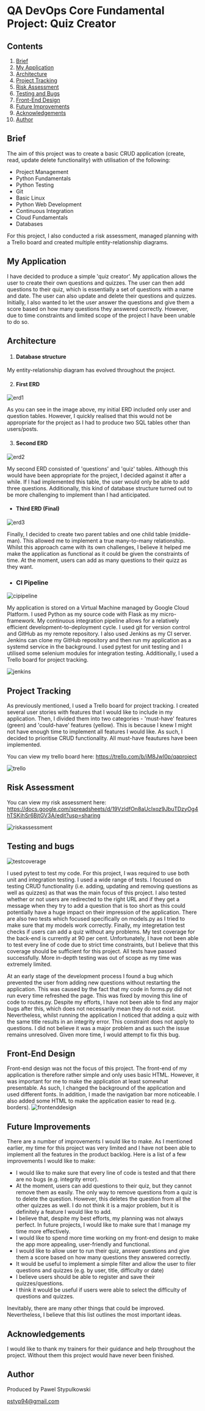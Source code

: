 # QA DevOps Core Fundamental Project: Quiz Creator


## Contents
1. [Brief](#brief)
2. [My Application](#my-application)
3. [Architecture](#architecture)
4. [Project Tracking](#project-tracking)
5. [Risk Assessment](#risk-assessment)
6. [Testing and Bugs](#testing-and-bugs)
7. [Front-End Design](#front-end-design)
8. [Future Improvements](#future-improvements)
9. [Acknowledgements](#acknowledgements)
10. [Author](#author)



## Brief
The aim of this project was to create a basic CRUD application (create, read, update delete functionality) with utilisation of the following:
* Project Management
* Python Fundamentals
* Python Testing
* Git
* Basic Linux
* Python Web Development
* Continuous Integration
* Cloud Fundamentals
* Databases

For this project, I also conducted a risk assessment, managed planning with a Trello board and created multiple entity-relationship diagrams.  

## My Application

I have decided to produce a simple 'quiz creator'. My application allows the user to create their own questions and quizzes. The user can then add questions to their quiz, which is essentially a set of questions with a name and date. The user can also update and delete their questions and quizzes. Initially, I also wanted to let the user answer the questions and give them a score based on how many questions they answered correctly. However, due to time constraints and limited scope of the project I have been unable to do so. 

## Architecture

1. #### Database structure

My entity-relationship diagram has evolved throughout the project. 

2. #### First ERD

![erd1](https://github.com/pstyp/images/blob/master/Erd1.png)

As you can see in the image above, my initial ERD included only user and question tables. However, I quickly realised that this would not be appropriate for the project as I had to produce two SQL tables other than users/posts. 

3. #### Second ERD

![erd2](https://github.com/pstyp/images/blob/master/Erd2.png)

My second ERD consisted of 'questions' and 'quiz' tables. Although this would have been appropriate for the project, I decided against it after a while. If I had implemented this table, the user would only be able to add three questions. Additionally, this kind of database structure turned out to be more challenging to implement than I had anticipated. 

* #### Third ERD (Final)

![erd3](https://github.com/pstyp/images/blob/master/Erd3.png)

Finally, I decided to create two parent tables and one child table (middle-man). This allowed me to implement a true many-to-many relationship. Whilst this approach came with its own challenges, I believe it helped me make the application as functional as it could be given the constraints of time. At the moment, users can add as many questions to their quizz as they want. 

* ### CI Pipeline

![cipipeline](https://github.com/pstyp/images/blob/master/CI%20pipeline.png)

My application is stored on a Virtual Machine managed by Google Cloud Platform. I used Python as my source code with Flask as my micro-framework. My continuous integration pipeline allows for a relatively efficient development-to-deployment cycle. I used git for version control and GitHub as my remote repository. I also used Jenkins as my CI server. Jenkins can clone my GitHub repository and then run my application as a systemd service in the background. I used pytest for unit testing and I utilised some selenium modules for integration testing. Additionally, I used a Trello board for project tracking.

![jenkins](https://github.com/pstyp/images/blob/master/jenkins.png)

## Project Tracking

As previously mentioned, I used a Trello board for project tracking. I created several user stories with features that I would like to include in my application. Then, I divided them into two categories - 'must-have' features (green) and 'could-have' features (yellow). This is because I knew I might not have enough time to implement all features I would like. As such, I decided to prioritise CRUD functionality. All must-have feautures have been implemented. 

You can view my trello board here: https://trello.com/b/iM8JwI0p/qaproject

![trello](https://github.com/pstyp/images/blob/master/Trello.png)

## Risk Assessment

You can view my risk assessment here: https://docs.google.com/spreadsheets/d/19VzldfOn8aUcIxoz9JbuTDzyOg4hTSKihSr6BjtGV3A/edit?usp=sharing

![riskassessment](https://github.com/pstyp/images/blob/master/Risk_assessment.png)


## Testing and bugs

![testcoverage](https://github.com/pstyp/images/blob/master/test_coverage.png)

I used pytest to test my code. For this project, I was required to use both unit and integration testing. I used a wide range of tests. I focused on testing CRUD functionality (i.e. adding, updating and removing questions as well as quizzes) as that was the main focus of this project. I also tested whether or not users are redirected to the right URL and if they get a message when they try to add a question that is too short as this could potentially have a huge impact on their impression of the application. There are also two tests which focused specifically on models.py as I tried to make sure that my models work correctly. Finally, my integretation test checks if users can add a quiz without any problems. My test coverage for the back-end is currently at 90 per cent. Unfortunately, I have not been able to test every line of code due to strict time constraints, but I believe that this coverage should be sufficient for this project. All tests have passed successfully. More in-depth testing was out of scope as my time was extremely limited. 

At an early stage of the development process I found a bug which prevented the user from adding new questions without restarting the application. This was caused by the fact that my code in forms.py did not run every time refreshed the page. This was fixed by moving this line of code to routes.py. Despite my efforts, I have not been able to find any major bugs after this, which does not necessarily mean they do not exist. Nevertheless, whilst running the application I noticed that adding a quiz with the same title results in an integrity error. This constraint does not apply to questions. I did not believe it was a major problem and as such the issue remains unresolved. Given more time, I would attempt to fix this bug. 

## Front-End Design

Front-end design was not the focus of this project. The front-end of my application is therefore rather simple and only uses basic HTML. However, it was important for me to make the application at least somewhat presentable. As such, I changed the background of the application and used different fonts. In addition, I made the navigation bar more noticeable. I also added some HTML to make the application easier to read (e.g. borders). 
![frontenddesign](https://github.com/pstyp/images/blob/master/frontend.png)

## Future Improvements

There are a number of improvements I would like to make. As I mentioned earlier, my time for this project was very limited and I have not been able to implement all the features in the product backlog. Here is a list of a few improvements I would like to make:
* I would like to make sure that every line of code is tested and that there are no bugs (e.g. integrity error).
* At the moment, users can add questions to their quiz, but they cannot remove them as easily. The only way to remove questions from a quiz is to delete the question. However, this deletes the question from all the other quizzes as well. I do not think it is a major problem, but it is definitely a feature I would like to add.
* I believe that, despite my best efforts, my planning was not always perfect. In future projects, I would like to make sure that I manage my time more effectively. 
* I would like to spend more time working on my front-end design to make the app more appealing, user-friendly and functional. 
* I would like to allow user to run their quiz, answer questions and give them a score based on how many questions they answered correctly. 
* It would be useful to implement a simple filter and allow the user to filer questions and quizzes (e.g. by user, title, difficulty or date)
* I believe users should be able to register and save their quizzes/questions.
* I think it would be useful if users were able to select the difficulty of questions and quizzes. 

Inevitably, there are many other things that could be improved. Nevertheless, I believe that this list outlines the most important ideas.   

## Acknowledgements

I would like to thank my trainers for their guidance and help throughout the project. Without them this project would have never been finished. 

## Author

Produced by Pawel Stypulkowski

pstyp94@gmail.com
